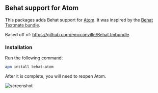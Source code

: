 ## Behat support for Atom

This packages adds Behat support for [Atom](http://atom.io). It was inspired by the [Behat Textmate bundle](https://github.com/emcconville/Behat.tmbundle).

Based off of: https://github.com/emcconville/Behat.tmbundle.


### Installation

Run the following command:

```sh
apm install behat-atom
```

After it is complete, you will need to reopen Atom.

![screenshot](http://i.imgur.com/vSRxOtr.png)
